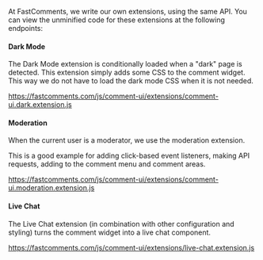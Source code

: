 At FastComments, we write our own extensions, using the same API. You can view the unminified code
for these extensions at the following endpoints:

#### Dark Mode

The Dark Mode extension is conditionally loaded when a "dark" page is detected. This extension simply adds
some CSS to the comment widget. This way we do not have to load the dark mode CSS when it is not needed.

https://fastcomments.com/js/comment-ui/extensions/comment-ui.dark.extension.js

#### Moderation

When the current user is a moderator, we use the moderation extension.

This is a good example for adding click-based event listeners, making API requests, adding to the comment menu and comment areas.

https://fastcomments.com/js/comment-ui/extensions/comment-ui.moderation.extension.js

#### Live Chat

The Live Chat extension (in combination with other configuration and styling) turns the comment widget into a live chat
component.

https://fastcomments.com/js/comment-ui/extensions/live-chat.extension.js
